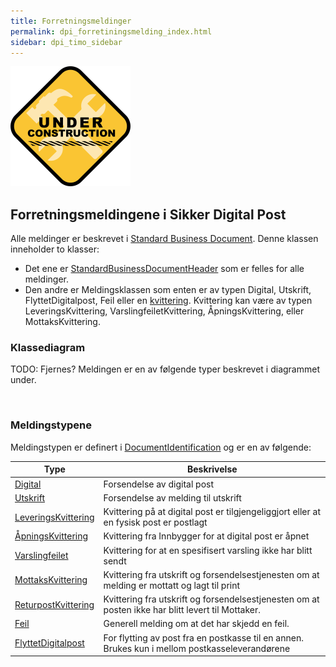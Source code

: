 ```yaml
---
title: Forretningsmeldinger
permalink: dpi_forretiningsmelding_index.html
sidebar: dpi_timo_sidebar
---
```


![](/images/dpi/underarbeide.png)

## Forretningsmeldingene i Sikker Digital Post

Alle meldinger er beskrevet i [Standard Business
Document](dpi_sbd_index.html). Denne klassen
inneholder to klasser:

  - Det ene er
    [StandardBusinessDocumentHeader](dpi_sbdh.html)
    som er felles for alle meldinger. 
  - Den andre er Meldingsklassen som enten er av typen Digital, Utskrift, FlyttetDigitalpost, Feil
    eller en [kvittering](dpi_kvitteringer.html). Kvittering kan være av typen
    LeveringsKvittering, VarslingfeiletKvittering, ÅpningsKvittering,  eller
    MottaksKvittering.

### Klassediagram

TODO: Fjernes?
Meldingen er en av følgende typer beskrevet i diagrammet under.

![]()

### Meldingstypene

Meldingstypen er definert i
[DocumentIdentification](dpi_documentidentification.html)
og er en av følgende:

| Type | Beskrivelse |
| --- | --- |
| [Digital](dpi_digital.html) | Forsendelse av digital post |
| [Utskrift](dpi_utskrift.html) | Forsendelse av melding til utskrift |
| [LeveringsKvittering](dpi_leveringskvittering.html) | Kvittering på at digital post er tilgjengeliggjort eller at en fysisk post er postlagt |
| [ÅpningsKvittering](dpi_aapningskvittering.html) | Kvittering fra Innbygger for at digital post er åpnet |
| [Varslingfeilet](dpi_varslingfeiletkvittering.html) | Kvittering for at en spesifisert varsling ikke har blitt sendt |
| [MottaksKvittering](dpi_mottakskvittering.html) | Kvittering fra utskrift og forsendelsestjenesten om at melding er mottatt og lagt til print |
| [ReturpostKvittering](dpi_returpostkvittering.html) | Kvittering fra utskrift og forsendelsestjenesten om at posten ikke har blitt levert til Mottaker. |
| [Feil](dpi_feil.html) | Generell melding om at det har skjedd en feil. |
| [FlyttetDigitalpost](dpi_flyttetdigitalpost.html) | For flytting av post fra en postkasse til en annen. Brukes kun i mellom postkasseleverandørene |



